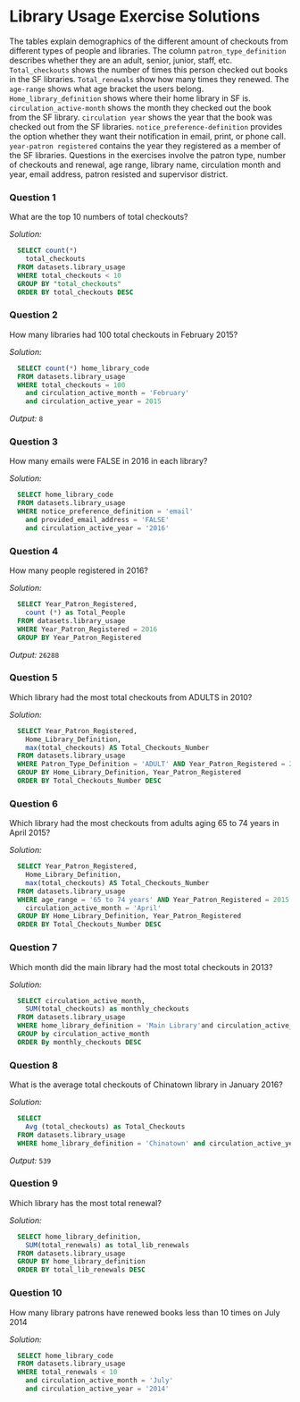 # Library Usage Exercise Solutions

The tables explain demographics of the different amount of checkouts from different types of people and libraries.
The column `patron_type_definition` describes whether they are an adult, senior, junior, staff, etc. `Total_checkouts` shows the number of times this person checked out books in the SF libraries. `Total_renewals` show how many times they renewed. The `age-range` shows what age bracket the users belong. `Home_library_definition` shows where their home library in SF is. `circulation_active-month` shows the month they checked out the book from the SF library. `circulation year` shows the year that the book was checked out from the SF libraries. `notice_preference-definition` provides the option whether they want their notification in email, print, or phone call. `year-patron registered` contains the year they registered as a member of the SF libraries. Questions in the exercises involve the patron type, number of checkouts and renewal, age range, library name, circulation month and year, email address, patron resisted and supervisor district.

### Question 1 
What are the top 10 numbers of total checkouts?

*Solution:*
```sql
  SELECT count(*)
    total_checkouts
  FROM datasets.library_usage
  WHERE total_checkouts < 10
  GROUP BY "total_checkouts"
  ORDER BY total_checkouts DESC
```

### Question 2
How many libraries had 100 total checkouts in February 2015?

*Solution:*
```sql
  SELECT count(*) home_library_code
  FROM datasets.library_usage
  WHERE total_checkouts = 100 
    and circulation_active_month = 'February' 
    and circulation_active_year = 2015 
```
*Output:* `8`

### Question 3
How many emails were FALSE in 2016 in each library?

*Solution:*
```sql
  SELECT home_library_code
  FROM datasets.library_usage
  WHERE notice_preference_definition = 'email'
    and provided_email_address = 'FALSE'
    and circulation_active_year = '2016'
```

### Question 4
How many people registered in 2016?

*Solution:*
```sql
  SELECT Year_Patron_Registered,
    count (*) as Total_People
  FROM datasets.library_usage
  WHERE Year_Patron_Registered = 2016
  GROUP BY Year_Patron_Registered
```
*Output:* `26288`

### Question 5
Which library had the most total checkouts from ADULTS in 2010?

*Solution:*
```sql
  SELECT Year_Patron_Registered,
    Home_Library_Definition,
    max(total_checkouts) AS Total_Checkouts_Number
  FROM datasets.library_usage
  WHERE Patron_Type_Definition = 'ADULT' AND Year_Patron_Registered = 2010
  GROUP BY Home_Library_Definition, Year_Patron_Registered
  ORDER BY Total_Checkouts_Number DESC
```

### Question 6
Which library had the most checkouts from adults aging 65 to 74 years in April 2015?

*Solution:*
```sql
  SELECT Year_Patron_Registered,
    Home_Library_Definition,
    max(total_checkouts) AS Total_Checkouts_Number
  FROM datasets.library_usage
  WHERE age_range = '65 to 74 years' AND Year_Patron_Registered = 2015 AND
    circulation_active_month = 'April'
  GROUP BY Home_Library_Definition, Year_Patron_Registered
  ORDER BY Total_Checkouts_Number DESC
```

### Question 7
Which month did the main library had the most total checkouts in 2013?

*Solution:*
```sql
  SELECT circulation_active_month,
    SUM(total_checkouts) as monthly_checkouts
  FROM datasets.library_usage
  WHERE home_library_definition = 'Main Library'and circulation_active_year = 2013
  GROUP by circulation_active_month
  ORDER By monthly_checkouts DESC
```

### Question 8
What is the average total checkouts of Chinatown library in January 2016?

*Solution:*
```sql
  SELECT
    Avg (total_checkouts) as Total_Checkouts
  FROM datasets.library_usage
  WHERE home_library_definition = 'Chinatown' and circulation_active_year = 2016
```
*Output:* `539`

### Question 9
Which library has the most total renewal?

*Solution:*
```sql
  SELECT home_library_definition, 
    SUM(total_renewals) as total_lib_renewals
  FROM datasets.library_usage
  GROUP BY home_library_definition
  ORDER BY total_lib_renewals DESC
```

### Question 10
How many library patrons have renewed books less than 10 times on July 2014

*Solution:*
```sql
  SELECT home_library_code
  FROM datasets.library_usage
  WHERE total_renewals < 10
    and circulation_active_month = 'July'
    and circulation_active_year = '2014'
```

